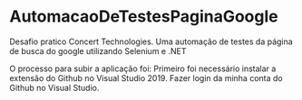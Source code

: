 # AutomacaoDeTestesPaginaGoogle
Desafio pratico Concert Technologies. Uma automação de testes da página de busca do google utilizando Selenium e .NET

O processo para subir a aplicação foi:
Primeiro foi necessário instalar a extensão do Github no Visual Studio 2019.
Fazer login da minha conta do Github no Visual Studio.
